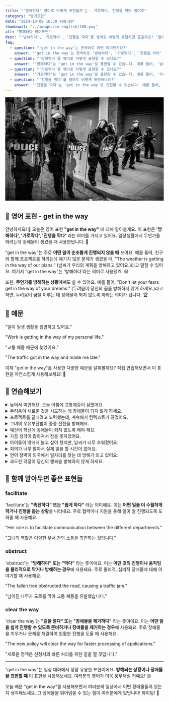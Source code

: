 ```yaml
---
title: "'방해하다' 영어로 어떻게 표현할까 🚧 - 가로막다, 진행을 막다 영어로"
category: "영어표현"
date: "2024-10-09 16:30 +09:00"
thumbnail: "../images/in-english/100.png"
alt: "방해하다 영어표현"
desc: "'방해하다', '가로막다', '진행을 막다'를 영어로 어떻게 표현하면 좋을까요? '일이 너무 밀려서 방해가 되고 있어요.', '교통 체증 때문에 늦었어요.' 등을 영어로 표현하는 법을 배워봅시다. 다양한 예문을 통해서 연습하고 본인의 표현으로 만들어 보세요."
faq:
  - question: "'get in the way'는 한국어로 어떤 의미인가요?"
    answer: "'get in the way'는 한국어로 '방해하다', '가로막다', '진행을 막다' 등으로 번역될 수 있습니다. 무언가를 하려는데 장애물이 생겼을 때 사용합니다."
  - question: "'방해하다'를 영어로 어떻게 표현할 수 있나요?"
    answer: "'방해하다'는 'get in the way'로 표현할 수 있습니다. 예를 들어, '날씨가 우리의 계획을 방해하고 있어요'는 'The weather is getting in the way of our plans'로 말할 수 있습니다."
  - question: "'가로막다'를 영어로 어떻게 표현할 수 있나요?"
    answer: "'가로막다'는 'get in the way'로 표현할 수 있습니다. 예를 들어, '두려움이 당신의 꿈을 가로막지 않게 하세요'는 'Don't let your fears get in the way of your dreams'로 말할 수 있습니다."
  - question: "'진행을 막다'를 영어로 어떻게 표현하나요?"
    answer: "'진행을 막다'는 'get in the way'로 표현할 수 있습니다. 예를 들어, '교통 체증이 우리의 진행을 막았어요'는 'The traffic got in the way'로 표현할 수 있습니다."
---
```


![투명한 유리 섬유 방패를 들고있는 경찰관](../images/in-english/100-1.jpg)

## 🌟 영어 표현 - get in the way

안녕하세요! 👋 오늘은 영어 표현 **"get in the way"** 에 대해 알아볼게요. 이 표현은 **'방해하다', '가로막다', '진행을 막다'** 라는 의미를 가지고 있어요. 일상생활에서 무언가를 하려는데 장애물이 생겼을 때 사용한답니다. 🚧

"get in the way"는 주로 **어떤 일이 순조롭게 진행되지 않을 때** 쓰여요. 예를 들어, 친구와 함께 프로젝트를 하려는데 예기치 않은 문제가 생겼을 때, "The weather is getting in the way of our plans." (날씨가 우리의 계획을 방해하고 있어요.)라고 말할 수 있어요. 여기서 "get in the way"는 '방해하다'라는 의미로 사용됐죠. 😅

또한, **무언가를 방해하는 상황에서**도 쓸 수 있어요. 예를 들어, "Don't let your fears get in the way of your dreams." (두려움이 당신의 꿈을 방해하지 않게 하세요.)라고 하면, 두려움이 꿈을 이루는 데 장애물이 되지 않도록 하라는 의미가 됩니다. 🏆

<script async src="https://pagead2.googlesyndication.com/pagead/js/adsbygoogle.js?client=ca-pub-1465612013356152"
     crossorigin="anonymous"></script>
<!-- engple-horizontal-ad -->

<div 
  data-inline-banner="🎉 새해에는 스픽 AI와 함께 영어 공부하자" 
  data-inline-banner-subtext="설날 특별 할인으로 60%할인 + 추가 7만원 할인! (~2/3)" 
  data-inline-banner-link="https://app.usespeak.com/kr-ko/sale/kr-affiliate-special/?ref=engple-inline"
  data-inline-banner-caption="해당 링크를 통해 구매시 일정액의 수수료를 지급받습니다.">
</div>

## 📖 예문

"일이 일생 생활을 침범하고 있어요."

"Work is getting in the way of my personal life."

"교통 체증 때문에 늦었어요."

"The traffic got in the way and made me late."

이제 "get in the way"를 사용한 다양한 예문을 살펴볼까요? 직접 연습해보면서 이 표현을 자연스럽게 사용해보세요! 🌟

## 💬 연습해보기

<details>
<summary>늦어서 미안해요. 오늘 아침에 교통체증이 심했어요.</summary>
<span>Sorry I'm late. Traffic really got in the way this morning.</span>
</details>

<details>
<summary>두려움이 새로운 것을 시도하는 데 장애물이 되지 않게 하세요.</summary>
<span>Don’t let your fears get in the way of trying new things.</span>
</details>

<details>
<summary>프로젝트를 끝내려고 노력했는데, 계속해서 컨텍스트가 끊겼어요.</summary>
<span>I was trying to finish the project, but interruptions kept getting in the way.</span>
</details>

<details>
<summary>그녀의 우유부단함이 종종 진전을 방해해요.</summary>
<span>Her indecision often gets in the way of making progress.</span>
</details>

<details>
<summary>예산이 혁신에 장애물이 되지 않도록 해야 해요.</summary>
<span>We have to ensure the budget doesn’t get in the way of innovation.</span>
</details>

<details>
<summary>가끔 생각이 많아져서 잠을 못자겠어요.</summary>
<span>Sometimes my own thoughts get in the way of sleeping.</span>
</details>

<details>
<summary>아이들이 밖에서 놀고 싶어 했지만, 날씨가 너무 추워졌어요.</summary>
<span>The kids wanted to play outside, but the cold weather got in the way.</span>
</details>

<details>
<summary>회의가 너무 많아서 실제 일을 할 시간이 없어요.</summary>
<span>Too many meetings are getting in the way of doing actual work.</span>
</details>

<details>
<summary>언어 장벽이 외국에서 일자리를 찾는 데 방해가 되고 있어요.</summary>
<span>The language barrier is getting in the way of finding a job abroad.</span>
</details>

<details>
<summary>과도한 걱정이 당신의 행복을 방해하지 않게 하세요.</summary>
<span>Don’t let excessive worrying get in the way of your happiness.</span>
</details>

## 🤝 함께 알아두면 좋은 표현들

### facilitate

'facilitate'는 **"촉진하다" 또는 "쉽게 하다"** 라는 의미예요. 이는 **어떤 일을 더 수월하게 하거나 진행을 돕는 상황**을 나타내요. 주로 협력이나 지원을 통해 일이 잘 진행되도록 도와줄 때 사용해요.

"Her role is to facilitate communication between the different departments."

"그녀의 역할은 다양한 부서 간의 소통을 촉진하는 것입니다."

### obstruct

'obstruct'는 **"방해하다" 또는 "막다"** 라는 뜻이에요. 이는 **어떤 것의 진행이나 움직임을 물리적으로 막거나 방해하는 경우**에 사용돼요. 주로 물리적, 심리적 장애물에 대해 이야기할 때 사용해요.

"The fallen tree obstructed the road, causing a traffic jam."

"넘어진 나무가 도로를 막아 교통 체증을 유발했습니다."

### clear the way

'clear the way'는 **"길을 열다" 또는 "장애물을 제거하다"** 라는 뜻이에요. 이는 **어떤 일을 쉽게 진행할 수 있도록 준비하거나 장애물을 제거하는 경우**에 사용돼요. 주로 장애물을 치우거나 문제를 해결하여 원활한 진행을 도울 때 사용해요.

"The new policy will clear the way for faster processing of applications."

"새로운 정책은 신청서의 빠른 처리를 위한 길을 열 것입니다."

---

"get in the way"는 일상 대화에서 정말 유용한 표현이에요. **방해되는 상황이나 장애물을 표현할 때** 이 표현을 사용해보세요. 여러분의 영어가 더욱 풍부해질 거예요! 😊

오늘 배운 "get in the way"를 사용해보면서 여러분의 일상에서 어떤 장애물들이 있는지 생각해보세요. 그 장애물을 뛰어넘을 수 있는 힘이 여러분에게 있답니다! 화이팅! 💪
